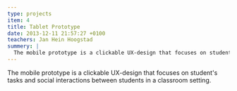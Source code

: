 ```yaml
---
type: projects
item: 4
title: Tablet Prototype
date: 2013-12-11 21:57:27 +0100
teachers: Jan Hein Hoogstad
summery: | 
  The mobile prototype is a clickable UX-design that focuses on student's tasks and social interactions between students in a classroom setting.
---
```

The mobile prototype is a clickable UX-design that focuses on student's tasks and social interactions between students in a classroom setting.